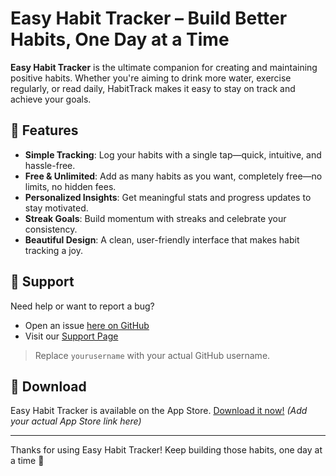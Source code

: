 # Easy Habit Tracker – Build Better Habits, One Day at a Time

**Easy Habit Tracker** is the ultimate companion for creating and maintaining positive habits. Whether you're aiming to drink more water, exercise regularly, or read daily, HabitTrack makes it easy to stay on track and achieve your goals.

## 🌟 Features

- **Simple Tracking**: Log your habits with a single tap—quick, intuitive, and hassle-free.
- **Free & Unlimited**: Add as many habits as you want, completely free—no limits, no hidden fees.
- **Personalized Insights**: Get meaningful stats and progress updates to stay motivated.
- **Streak Goals**: Build momentum with streaks and celebrate your consistency.
- **Beautiful Design**: A clean, user-friendly interface that makes habit tracking a joy.

## 🙋 Support

Need help or want to report a bug?

- Open an issue [here on GitHub](https://github.com/yourusername/Easy-Habit-Tracker/issues)
- Visit our [Support Page](https://yourusername.github.io/Easy-Habit-Tracker/)

> Replace `yourusername` with your actual GitHub username.

## 📱 Download

Easy Habit Tracker is available on the App Store. [Download it now!](#) *(Add your actual App Store link here)*

---

Thanks for using Easy Habit Tracker! Keep building those habits, one day at a time 💪
